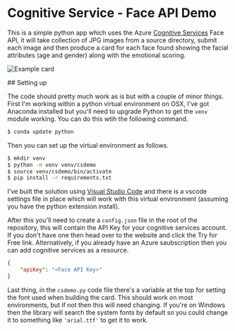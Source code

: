 # Cognitive Service - Face API Demo

This is a simple python app which uses the Azure [Cognitive Services](https://azure.microsoft.com/services/cognitive-services/) Face API, it will take collection of JPG images from a source directory, submit each image and then produce a card for each face found showing the facial attributes (age and gender) along with the emotional scoring.

![Example card](media/example_card.jpg)

## Setting up

The code should pretty much work as is but with a couple of minor things. First I'm working within a python virtual environment on OSX, I've got Anaconda installed but you'll need to upgrade Python to get the `venv` module working. You can do this wtih the following command.

```bash
$ conda update python
```

Then you can set up the virtual environment as follows.

```bash
$ mkdir venv
$ python -m venv venv/csdemo
$ source venv/csdemo/bin/activate
$ pip install -r requirements.txt
```

I've built the solution using [Visual Studio Code](https://code.visualstudio.com) and there is a vscode settings file in place which will work with this virtual environment (assuming you have the python extension install).

After this you'll need to create a `config.json` file in the root of the repository, this will contain the API Key for your cognitive services account. If you don't have one then head over to the website and click the Try for Free link. Alternatively, if you already have an Azure saubscription then you can add cognitive services as a resource.

```json
{
    "apiKey": "<Face API Key>"
}
```

Last thing, in the `csdemo.py` code file there's a variable at the top for setting the font used when building the card. This should work on most environments, but if not then this will need changing. If you're on Windows then the library will search the system fonts by default so you could change it to something like `'arial.ttf'` to get it to work.
